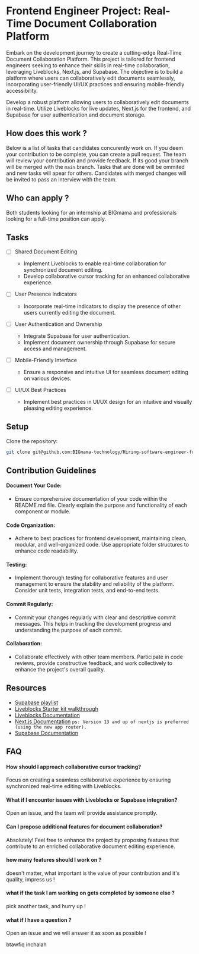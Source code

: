 # Frontend Engineer Project: Real-Time Document Collaboration Platform

Embark on the development journey to create a cutting-edge Real-Time Document Collaboration Platform. This project is tailored for frontend engineers seeking to enhance their skills in real-time collaboration, leveraging Liveblocks, Next.js, and Supabase. The objective is to build a platform where users can collaboratively edit documents seamlessly, incorporating user-friendly UI/UX practices and ensuring mobile-friendly accessibility.

Develop a robust platform allowing users to collaboratively edit documents in real-time. Utilize Liveblocks for live updates, Next.js for the frontend, and Supabase for user authentication and document storage.


## How does this work ?

Below is a list of tasks that candidates concurently work on. If you deem your contribution to be complete, you can create a pull request. 
The team will review your contribution and provide feedback. If its good your branch will be merged with the `main` branch.
Tasks that are done will be ommited and new tasks will apear for others.
Candidates with merged changes will be invited to pass an interview with the team.

## Who can apply ?

Both students looking for an internship at BIGmama and professionals looking for a full-time position can apply.

## Tasks

- [ ] Shared Document Editing
   - Implement Liveblocks to enable real-time collaboration for synchronized document editing.
   - Develop collaborative cursor tracking for an enhanced collaborative experience.

- [ ] User Presence Indicators
   - Incorporate real-time indicators to display the presence of other users currently editing the document.

- [ ] User Authentication and Ownership
   - Integrate Supabase for user authentication.
   - Implement document ownership through Supabase for secure access and management.

- [ ] Mobile-Friendly Interface
   - Ensure a responsive and intuitive UI for seamless document editing on various devices.

- [ ] UI/UX Best Practices
   - Implement best practices in UI/UX design for an intuitive and visually pleasing editing experience.


## Setup

Clone the repository:
```bash
git clone git@github.com:BIGmama-technology/Hiring-software-engineer-frontend.git
```

## Contribution Guidelines

#### Document Your Code:
   - Ensure comprehensive documentation of your code within the README.md file. Clearly explain the purpose and functionality of each component or module.

#### Code Organization:
   - Adhere to best practices for frontend development, maintaining clean, modular, and well-organized code. Use appropriate folder structures to enhance code readability.

#### Testing:
   - Implement thorough testing for collaborative features and user management to ensure the stability and reliability of the platform. Consider unit tests, integration tests, and end-to-end tests.

#### Commit Regularly:
   - Commit your changes regularly with clear and descriptive commit messages. This helps in tracking the development progress and understanding the purpose of each commit.

#### Collaboration:
   - Collaborate effectively with other team members. Participate in code reviews, provide constructive feedback, and work collectively to enhance the project's overall quality.

## Resources

- [Supabase playlist](https://www.youtube.com/watch?v=ydz7Dj5QHKY&list=PL4cUxeGkcC9hUb6sHthUEwG7r9VDPBMKO)
- [Liveblocks Starter kit walkthrough](https://www.youtube.com/watch?v=Lf7HQ4Z_Ovc)
- [Liveblocks Documentation](https://liveblocks.io/docs)
- [Next.js Documentation](https://nextjs.org/docs) `ps: Version 13 and up of nextjs is preferred (using the new app router).`
- [Supabase Documentation](https://supabase.com/docs)

## FAQ

#### How should I approach collaborative cursor tracking?
Focus on creating a seamless collaborative experience by ensuring synchronized real-time editing with Liveblocks.

#### What if I encounter issues with Liveblocks or Supabase integration?
Open an issue, and the team will provide assistance promptly.

#### Can I propose additional features for document collaboration?
Absolutely! Feel free to enhance the project by proposing features that contribute to an enriched collaborative document editing experience.

#### how many features should I work on ?
doesn't matter, what important is the value of your contribution and it's quality, impress us !

#### what if the task I am working on gets completed by someone else ?
pick another task, and hurry up !

#### what if I have a question ?
Open an issue and we will answer it as soon as possible !

btawfiq inchalah
